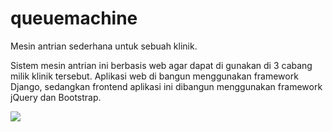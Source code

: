 # queuemachine

Mesin antrian sederhana untuk sebuah klinik.

Sistem mesin antrian ini berbasis web agar dapat di gunakan di 3 cabang milik klinik tersebut. Aplikasi web di bangun menggunakan framework Django, sedangkan frontend aplikasi ini dibangun menggunakan framework jQuery dan Bootstrap.

![](screenshoot/home.png)

